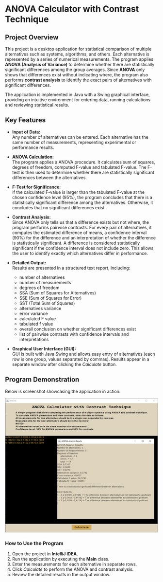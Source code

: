 # ANOVA Calculator with Contrast Technique

## Project Overview

This project is a desktop application for statistical comparison of multiple alternatives such as systems, algorithms, and others. Each alternative is represented by a series of numerical measurements. The program applies **ANOVA (Analysis of Variance)** to determine whether there are statistically significant differences among the group averages. Since **ANOVA** only shows that differences exist without indicating where, the program also performs **contrast analysis** to identify the exact pairs of alternatives with significant differences.

The application is implemented in Java with a Swing graphical interface, providing an intuitive environment for entering data, running calculations and reviewing statistical results.

## Key Features

- **Input of Data:**  
  Any number of alternatives can be entered. Each alternative has the same number of measurements, representing experimental or performance results.

- **ANOVA Calculation:**  
  The program applies a ANOVA procedure. It calculates sum of squares, degrees of freedom, computed F-value and tabulated F-value. The F-test is then used to determine whether there are statistically significant differences between the alternatives.
 
- **F-Test for Significance:**  
  If the calculated F-value is larger than the tabulated F-value at the chosen confidence level (95%), the program concludes that there is a statistically significant difference among the alternatives. Otherwise, it concludes that no significant differences exist.

- **Contrast Analysis:**  
  Since ANOVA only tells us that a difference exists but not where, the program performs pairwise contrasts. For every pair of alternatives, it computes the estimated difference of means, a confidence interval (90%) for the difference and an interpretation of whether the difference is statistically significant. A difference is considered statistically significant if the confidence interval does not include zero. This allows the user to identify exactly which alternatives differ in performance.

- **Detailed Output:**  
  Results are presented in a structured text report, including:
  - number of alternatives
  - number of measurements
  - degrees of freedom
  - SSA (Sum of Squares for Alternatives)
  - SSE (Sum of Squares for Error)
  - SST (Total Sum of Squares)
  - alternatives variance
  - error variance
  - calculated F value
  - tabulated f value
  - overall conclusion on whether significant differences exist
  - list of pairwise contrasts with confidence intervals and interpretations

- **Graphical User Interface (GUI):**  
  GUI is built with Java Swing and allows easy entry of alternatives (each row is one group, values separated by commas). Results appear in a separate window after clicking the *Calculate* button.

## Program Demonstration

Below is screenshot showcasing the application in action:

![Application screenshot](screenshots/screenshot.PNG)

### How to Use the Program

1. Open the project in **IntelliJ IDEA**.  
2. Run the application by executing the **Main** class.  
3. Enter the measurements for each alternative in separate rows.  
4. Click *Calculate* to perform the ANOVA and contrast analysis.  
5. Review the detailed results in the output window.  
